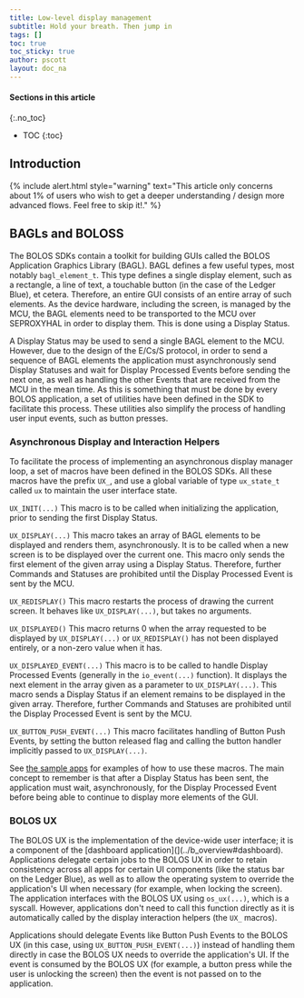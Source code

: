 ```yaml
---
title: Low-level display management
subtitle: Hold your breath. Then jump in
tags: []
toc: true
toc_sticky: true
author: pscott
layout: doc_na
---
```


#### Sections in this article
{:.no_toc}
* TOC
{:toc}

## Introduction

<!--  -->
{% include alert.html style="warning" text="This article only concerns about 1% of users who wish to get a deeper understanding / design more advanced flows. Feel free to skip it!." %}
<!--  -->

## BAGLs and BOLOSS

The BOLOS SDKs contain a toolkit for building GUIs called the BOLOS Application Graphics Library (BAGL). BAGL defines a few useful types, most notably `bagl_element_t`. This type defines a single display element, such as a rectangle, a line of text, a touchable button (in the case of the Ledger Blue), et cetera. Therefore, an entire GUI consists of an entire array of such elements. As the device hardware, including the screen, is managed by the MCU, the BAGL elements need to be transported to the MCU over SEPROXYHAL in order to display them. This is done using a Display Status.

A Display Status may be used to send a single BAGL element to the MCU. However, due to the design of the E/Cs/S protocol, in order to send a sequence of BAGL elements the application must asynchronously send Display Statuses and wait for Display Processed Events before sending the next one, as well as handling the other Events that are received from the MCU in the mean time. As this is something that must be done by every BOLOS application, a set of utilities have been defined in the SDK to facilitate this process. These utilities also simplify the process of handling user input events, such as button presses.

### Asynchronous Display and Interaction Helpers

To facilitate the process of implementing an asynchronous display manager loop, a set of macros have been defined in the BOLOS SDKs. All these macros have the prefix `UX_`, and use a global variable of type `ux_state_t` called `ux` to maintain the user interface state.

`UX_INIT(...)` This macro is to be called when initializing the application, prior to sending the first Display Status.

`UX_DISPLAY(...)` This macro takes an array of BAGL elements to be displayed and renders them, asynchronously. It is to be called when a new screen is to be displayed over the current one. This macro only sends the first element of the given array using a Display Status. Therefore, further Commands and Statuses are prohibited until the Display Processed Event is sent by the MCU.

`UX_REDISPLAY()` This macro restarts the process of drawing the current screen. It behaves like `UX_DISPLAY(...)`, but takes no arguments.

`UX_DISPLAYED()` This macro returns 0 when the array requested to be displayed by `UX_DISPLAY(...)` or `UX_REDISPLAY()` has not been displayed entirely, or a non-zero value when it has.

`UX_DISPLAYED_EVENT(...)` This macro is to be called to handle Display Processed Events (generally in the `io_event(...)` function). It displays the next element in the array given as a parameter to `UX_DISPLAY(...)`. This macro sends a Display Status if an element remains to be displayed in the given array. Therefore, further Commands and Statuses are prohibited until the Display Processed Event is sent by the MCU.

`UX_BUTTON_PUSH_EVENT(...)` This macro facilitates handling of Button Push Events, by setting the button released flag and calling the button handler implicitly passed to `UX_DISPLAY(...)`.

See [the sample apps](https://github.com/LedgerHQ/blue-sample-apps) for examples of how to use these macros. The main concept to remember is that after a Display Status has been sent, the application must wait, asynchronously, for the Display Processed Event before being able to continue to display more elements of the GUI.

### BOLOS UX

The BOLOS UX is the implementation of the device-wide user interface; it is a component of the [dashboard application](](../b_overview#dashboard). Applications delegate certain jobs to the BOLOS UX in order to retain consistency across all apps for certain UI components (like the status bar on the Ledger Blue), as well as to allow the operating system to override the application's UI when necessary (for example, when locking the screen). The application interfaces with the BOLOS UX using `os_ux(...)`, which is a syscall. However, applications don't need to call this function directly as it is automatically called by the display interaction helpers (the `UX_` macros).

Applications should delegate Events like Button Push Events to the BOLOS UX (in this case, using `UX_BUTTON_PUSH_EVENT(...)`) instead of handling them directly in case the BOLOS UX needs to override the application's UI. If the event is consumed by the BOLOS UX (for example, a button press while the user is unlocking the screen) then the event is not passed on to the application.

